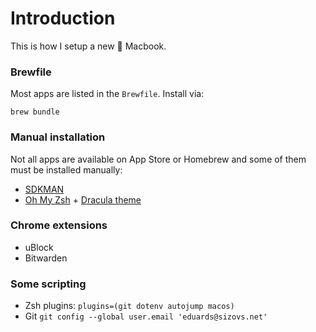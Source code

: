 # Introduction

This is how I setup a new  Macbook.


### Brewfile

Most apps are listed in the `Brewfile`. Install via:

```
brew bundle
```

### Manual installation

Not all apps are available on App Store or Homebrew and some of them must be installed manually:

- [SDKMAN](https://sdkman.io/)
- [Oh My Zsh](https://ohmyz.sh/) + [Dracula theme](https://draculatheme.com/iterm)

### Chrome extensions
- uBlock
- Bitwarden

### Some scripting
- Zsh plugins: `plugins=(git dotenv autojump macos)`
- Git `git config --global user.email 'eduards@sizovs.net'`
